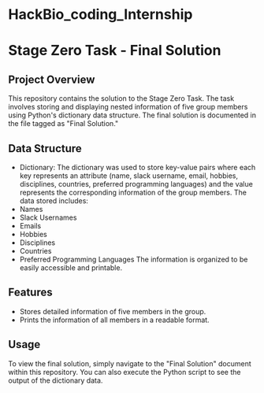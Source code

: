 # HackBio_coding_Internship
# Stage Zero Task - Final Solution
## Project Overview
This repository contains the solution to the Stage Zero Task.
The task involves storing and displaying nested information of five group members using Python's dictionary data structure.
The final solution is documented in the file tagged as "Final Solution."
## Data Structure
- Dictionary: The dictionary was used to store key-value pairs where each key represents an attribute (name, slack username, email, hobbies, disciplines, countries, preferred programming languages) and the value represents the corresponding information of the group members.
The data stored includes:
- Names
- Slack Usernames
- Emails
- Hobbies
- Disciplines
- Countries
- Preferred Programming Languages
The information is organized to be easily accessible and printable.
## Features
- Stores detailed information of five members in the group.
- Prints the information of all members in a readable format.
## Usage
To view the final solution, simply navigate to the "Final Solution" document within this repository. You can also execute the Python script to see the output of the dictionary data.
